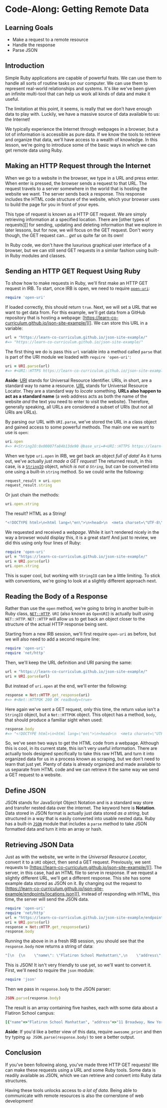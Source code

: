 # Code-Along: Getting Remote Data

## Learning Goals

- Make a request to a remote resource
- Handle the response
- Parse JSON

## Introduction

Simple Ruby applications are capable of powerful feats. We can use them to
handle all sorts of routine tasks on our computer. We can use them to represent
real-world relationships and systems. It's like we've been given an infinite
multi-tool that can help us work all kinds of data and make it useful.

The limitation at this point, it seems, is really that we don't have enough data
to play with. Luckily, we have a massive source of data available to us: the
Internet!

We typically experience the Internet through webpages in a browser, but a lot of
information is accessible as pure data. If we know the tools to retrieve and
organize that data, we'll have access to a wealth of knowledge. In this lesson,
we're going to introduce some of the basic ways in which we can get remote data
using Ruby.

## Making an HTTP Request through the Internet

When we go to a website in the browser, we type in a URL and press enter. When
enter is pressed, the browser sends a request to that URL. The request travels
to a server somewhere in the world that is hosting the website we want. The
server sends back a response. This response includes the HTML code structure of
the website, which your browser uses to build the page for you in front of your
eyes.

This type of request is known as a HTTP GET request. We are simply retrieving
information at a specified location. There are [other types of requests][] for
sending, updating and deleting information that we explore in later lessons,
but for now, we will focus on the GET request. Don't worry though, the GET
request can... _get_ us quite far on its own!

[other types of request]: https://www.w3schools.com/tags/ref_httpmethods.asp

In Ruby code, we don't have the luxurious graphical user interface of a browser,
but we can still send GET requests in a similar fashion using built-in Ruby
modules and classes.

## Sending an HTTP GET Request Using Ruby

To show how to make requests in Ruby, we'll first make an HTTP GET request in
IRB. To start, once IRB is open, we need to require [`open-uri`][]:

```ruby
require 'open-uri'
```

If loaded correctly, this should return `true`. Next, we will set a URL that we
want to get data from. For this example, we'll get data from a GitHub repository
that is hosting a webpage:
[https://learn-co-curriculum.github.io/json-site-example/][]. We can store this
URL in a variable:

```ruby
url = "https://learn-co-curriculum.github.io/json-site-example/"
#=> "https://learn-co-curriculum.github.io/json-site-example/"
```

The first thing we do is pass this `url` variable into a method called `parse`
that is part of the URI module we loaded with `require 'open-uri'`:

```ruby
uri = URI.parse(url)
#=> #<URI::HTTPS https://learn-co-curriculum.github.io/json-site-example/> 
```

**Aside**: [URI][] stands for Universal Resource Identifier. URIs, in short, are
a standard way to name a resource. [URL][] stands for Universal Resource
Locator. They are a standard way to _locate_ something. **URLs also happen to
act as a standard name** (a web address acts as both the name of the website
_and_ the text you need to enter to visit the website). Therefore, generally
speaking, all URLs are considered a subset of URIs (but not all URIs are URLs).

By parsing our URL with `URI.parse`, we've stored the URL in a class object and
gained access to some powerful methods. The main one we want to use is
`open`:

```ruby
uri.open
#=> #<StringIO:0x00007fa84b13de90 @base_uri=#<URI::HTTPS https://learn-co-curriculum.github.io/json-site-example/>, @meta={"server"=>"GitHub.com", "content-type"=>"text/html; charset=utf-8", "last-modified"=>"Thu, 15 Aug 2019 23:05:32 GMT", "etag"=>"W/\"5d55e53c-284\"", "access-control-allow-origin"=>"*", "expires"=>"Thu, 22 Aug 2019 19:42:27 GMT", "cache-control"=>"max-age=600", "x-proxy-cache"=>"MISS", "x-github-request-id"=>"D49E:101C:257158:30F953:5D5EEDC6", "content-length"=>"341", "accept-ranges"=>"bytes", "date"=>"Thu, 22 Aug 2019 19:38:38 GMT", "via"=>"1.1 varnish", "age"=>"214", "connection"=>"keep-alive", "x-served-by"=>"cache-ewr18140-EWR", "x-cache"=>"HIT", "x-cache-hits"=>"1", "x-timer"=>"S1566502719.880905,VS0,VE1", "vary"=>"Accept-Encoding", "x-fastly-request-id"=>"bf2550e15c1927f0d65dc31f98747ad56e51d4db"}, @metas={"server"=>["GitHub.com"], "content-type"=>["text/html; charset=utf-8"], "last-modified"=>["Thu, 15 Aug 2019 23:05:32 GMT"], "etag"=>["W/\"5d55e53c-284\""], "access-control-allow-origin"=>["*"], "expires"=>["Thu, 22 Aug 2019 19:42:27 GMT"], "cache-control"=>["max-age=600"], "x-proxy-cache"=>["MISS"], "x-github-request-id"=>["D49E:101C:257158:30F953:5D5EEDC6"], "content-length"=>["341"], "accept-ranges"=>["bytes"], "date"=>["Thu, 22 Aug 2019 19:38:38 GMT"], "via"=>["1.1 varnish"], "age"=>["214"], "connection"=>["keep-alive"], "x-served-by"=>["cache-ewr18140-EWR"], "x-cache"=>["HIT"], "x-cache-hits"=>["1"], "x-timer"=>["S1566502719.880905,VS0,VE1"], "vary"=>["Accept-Encoding"], "x-fastly-request-id"=>["bf2550e15c1927f0d65dc31f98747ad56e51d4db"]}, @status=["200", "OK"]> 
```

When we type `uri.open` in IRB, we get back an object _full of data!_ As it
turns out, we've actually _just made a GET request!_ The returned result, in this
case, is a [`StringIO`][] object, _which is not a `String`_, but can be converted
into one using a built-in `string` method. So we could write the following:

```ruby
request_result = uri.open
request_result.string
```

Or just chain the methods:

```ruby
uri.open.string
```

The result? HTML as a String! 

```ruby
"<!DOCTYPE html>\n<html lang=\"en\">\n<head>\n  <meta charset=\"UTF-8\">\n  <meta name=\"viewport\" content=\"width=device-width, initial-scale=1.0\">\n  <meta http-equiv=\"X-UA-Compatible\" content=\"ie=edge\">\n  <title>JSON Example Site</title>\n</head>\n<body>\n  <h1>JSON Example Site</h1>\n\n  <h3>Endpoints available to visit:</h3>\n  <ul>\n    <li><a href=\"https://learn-co-curriculum.github.io/json-site-example/endpoints/locations.json\" alt=\"locations JSON\">endpoints/locations.json</a></li>\n    <li><a href=\"https://learn-co-curriculum.github.io/json-site-example/endpoints/people.json\" alt=\"people JSON\">endpoints/people.json</a></li>\n  </ul>\n</body>\n</html>"
```

We requested and received a _webpage_. While it isn't rendered nicely in the way
a browser would display this, it is a great start! And just to review, we did
this using only four lines of Ruby:

```ruby
require 'open-uri'
url = "https://learn-co-curriculum.github.io/json-site-example/"
uri = URI.parse(url)
uri.open.string
```

This is super cool, but working with `StringIO` can be a little limiting. To
stick with conventions, we're going to look at a slightly different approach
next.

## Reading the Body of a Response

Rather than use the `open` method, we're going to bring in another built-in Ruby
class, [`NET::HTTP`][]. `URI` (also known as `OpenURI`) is actually built using
`NET::HTTP`. `NET::HTTP` will allow us to get back an object closer to the structure
of the actual HTTP response being sent.

Starting from a new IRB session, we'll first require `open-uri` as before, but
we will also need to add a second require line:

```ruby
require 'open-uri'
require 'net/http'
```

Then, we'll keep the URL definition and URI parsing the same:

```ruby
url = "https://learn-co-curriculum.github.io/json-site-example/"
uri = URI.parse(url)
```

But instead of `uri.open` at the end, we'll enter the following:

```ruby
response = Net::HTTP.get_response(uri)
#=> #<Net::HTTPOK 200 OK readbody=true>
```

Here again we've sent a GET request, only this time, the return value
isn't a `StringIO` object, but a `Net::HTTPOK` object. This object
has a method, `body`, that should produce a familiar sight when used:

```ruby
response.body
#=> "<!DOCTYPE html>\n<html lang=\"en\">\n<head>\n  <meta charset=\"UTF-8\">\n  <meta name=\"viewport\" content=\"width=device-width, initial-scale=1.0\">\n  <meta http-equiv=\"X-UA-Compatible\" content=\"ie=edge\">\n  <title>JSON Example Site</title>\n</head>\n<body>\n  <h1>JSON Example Site</h1>\n\n  <h3>Endpoints available to visit:</h3>\n  <ul>\n    <li><a href=\"https://learn-co-curriculum.github.io/json-site-example/endpoints/locations.json\" alt=\"locations JSON\">endpoints/locations.json</a></li>\n    <li><a href=\"https://learn-co-curriculum.github.io/json-site-example/endpoints/people.json\" alt=\"people JSON\">endpoints/people.json</a></li>\n  </ul>\n</body>\n</html>\n"
```

So, we've seen two ways to get the HTML code from a webpage. Although this is cool,
in its current state, this isn't very useful information. There are actually
tools designed specifically to take this raw HTML and turn it into organized
data for us in a process known as scraping, but we don't need to learn that just
yet. Plenty of data is already organized and made available to us separate from
HTML code and we can retrieve it the same way we send a GET request to a website.

## Define JSON

JSON stands for JavaScript Object Notation and is a standard way store and
transfer nested data over the internet. The keyword here is **Notation**. Data
stored in JSON format is actually just data stored _as a string_, but structured
in a way that is easily converted into usable nested data. Ruby has a built-in
[`JSON`][] module that includes a `parse` method to take JSON formatted data and
turn it into an array or hash.

## Retrieving JSON Data

Just as with the website, we write in the _Universal Resource Locator_, convert
it to a `URI` object, then send a GET request. Previously, we sent requests to
[https://learn-co-curriculum.github.io/json-site-example/][]. The server, in
this case, had an HTML file to serve in response. If we request a slightly
different URL, we'll get a different response. This site has some example data
stored as JSON on it. By changing out the request to
[https://learn-co-curriculum.github.io/json-site-example/endpoints/locations.json][],
instead of responding with HTML, this time, the server will send the JSON data.

```ruby
require 'open-uri'
require 'net/http'
url = "https://learn-co-curriculum.github.io/json-site-example/endpoints/locations.json"
uri = URI.parse(url)
response = Net::HTTP.get_response(uri)
response.body
```

Running the above in in a fresh IRB session, you should see that the `response.body` now
returns a string of data:

```ruby
"[\n  {\n    \"name\": \"Flatiron School Manhattan\",\n    \"address\": \"11 Broadway, New York, NY 10004\",\n    \"coordinates\": {\n      \"latitude\": \"40.704521\",\n      \"longitude\": \"-74.012833\"\n    }\n  },\n  {\n    \"name\": \"Flatiron School Austin\",\n    \"address\": \"316 W 12th St, Austin, TX 78701\",\n    \"coordinates\": {\n      \"latitude\": \"30.275080\",\n      \"longitude\": \"-97.743700\"\n    }\n  },\n  {\n    \"name\": \"Flatiron School Denver\",\n    \"address\": \"3601 Walnut St 5th Floor, Denver, CO 80205\",\n    \"coordinates\": {\n      \"latitude\": \"39.743510\",\n      \"longitude\": \"-105.011360\"\n    }\n  },\n  {\n    \"name\": \"Flatiron School Seattle\",\n    \"address\": \"1411 4th Ave 13th Floor, Seattle, WA 98101\",\n    \"coordinates\": {\n      \"latitude\": \"47.684879\",\n      \"longitude\": \"-122.201363\"\n    }\n  },\n  {\n    \"name\": \"Flatiron School London\",\n    \"address\": \"131 Finsbury Pavement, Finsbury, London EC2A 1NT, UK\",\n    \"coordinates\": {\n      \"latitude\": \"51.520480\",\n      \"longitude\": \"-0.087190\"\n    }\n  }\n]"
```

This is JSON! It isn't very friendly to use yet, so we'll want to convert it. First, we'll need
to require the `json` module:

```ruby
require 'json'
```

Then we pass in `response.body` to the JSON parser:

```ruby
JSON.parse(response.body)
```

The result is an array containing five hashes, each with some data about a
Flatiron School campus:

```ruby
[{"name"=>"Flatiron School Manhattan", "address"=>"11 Broadway, New York, NY 10004", "coordinates"=>{"latitude"=>"40.704521", "longitude"=>"-74.012833"}}, {"name"=>"Flatiron School Austin", "address"=>"316 W 12th St, Austin, TX 78701", "coordinates"=>{"latitude"=>"30.275080", "longitude"=>"-97.743700"}}, {"name"=>"Flatiron School Denver", "address"=>"3601 Walnut St 5th Floor, Denver, CO 80205", "coordinates"=>{"latitude"=>"39.743510", "longitude"=>"-105.011360"}}, {"name"=>"Flatiron School Seattle", "address"=>"1411 4th Ave 13th Floor, Seattle, WA 98101", "coordinates"=>{"latitude"=>"47.684879", "longitude"=>"-122.201363"}}, {"name"=>"Flatiron School London", "address"=>"131 Finsbury Pavement, Finsbury, London EC2A 1NT, UK", "coordinates"=>{"latitude"=>"51.520480", "longitude"=>"-0.087190"}}]
```

**Aside**: If you'd like a better view of this data, require `awesome_print` and
then try typing `ap JSON.parse(response.body)` to see a better output.

## Conclusion

If you've been following along, you've made three HTTP GET requests! We can make
these requests using a URL and some Ruby tools. Some data is readily available as JSON,
which we can retrieve and convert into Ruby data structures.

Having these tools unlocks access to _a lot of data_. Being able to communicate with
remote resources is also the cornerstone of web development!

[`JSON`]: https://ruby-doc.org/stdlib-2.6.3/libdoc/json/rdoc/JSON.html
[`NET::HTTP`]: https://ruby-doc.org/stdlib-2.6.3/libdoc/net/http/rdoc/Net/HTTP.html
[`StringIO`]: https://ruby-doc.org/stdlib-2.5.1/libdoc/stringio/rdoc/StringIO.html

[URI]: https://en.wikipedia.org/wiki/Uniform_Resource_Identifier
[URL]: https://en.wikipedia.org/wiki/URL
[https://learn-co-curriculum.github.io/json-site-example/endpoints/locations.json]: https://learn-co-curriculum.github.io/json-site-example/endpoints/locations.json
[https://learn-co-curriculum.github.io/json-site-example/]: [https://learn-co-curriculum.github.io/json-site-example/]
[`open-uri`]: https://ruby-doc.org/stdlib-2.6.3/libdoc/open-uri/rdoc/OpenURI.html